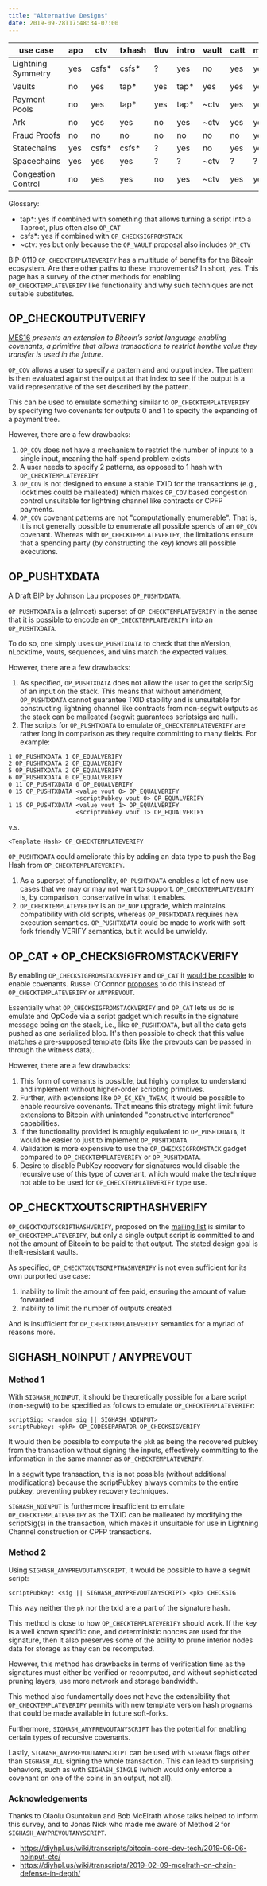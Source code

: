 ```yaml
---
title: "Alternative Designs"
date: 2019-09-28T17:48:34-07:00
---
```


use case           | apo   | ctv   | txhash | tluv | intro | vault | catt | matt | tplk
-|-|-|-|-|-|-|-|-|-
Lightning Symmetry | yes   | csfs* | csfs*  | ?    | yes   | no    | yes  | yes  | yes
Vaults             | no    | yes   | tap*   | yes  | tap*  | yes   | yes  | yes  | tap*
Payment Pools      | no    | yes   | tap*   | yes  | tap*  | ~ctv  | yes  | yes  | tap*
Ark                | no    | yes   | yes    | no   | yes   | ~ctv  | yes  | yes  | yes
Fraud Proofs       | no    | no    | no     | no   | no    | no    | no   | yes  | no
Statechains        | yes   | csfs* | csfs*  | ?    | yes   | no    | yes  | yes  | yes
Spacechains        | yes   | yes   | yes    | ?    | ?     | ~ctv  | ?    | ?    | yes
Congestion Control | no    | yes   | yes    | no   | yes   | ~ctv  | yes  | yes  | yes


Glossary:

- tap*: yes if combined with something that allows turning a script into a Taproot, plus often
  also `OP_CAT`
- csfs*: yes if combined with `OP_CHECKSIGFROMSTACK`
- ~ctv: yes but only because the `OP_VAULT` proposal also includes `OP_CTV`

BIP-0119 `OP_CHECKTEMPLATEVERIFY` has a multitude of benefits for the Bitcoin ecosystem. Are
there other paths to these improvements? In short, yes. This page has a survey
of the other methods for enabling `OP_CHECKTEMPLATEVERIFY` like functionality and why
such techniques are not suitable substitutes.

## OP_CHECKOUTPUTVERIFY
[MES16](https://fc16.ifca.ai/bitcoin/papers/MES16.pdf) _presents an extension
to Bitcoin’s script language enabling covenants, a primitive that allows
transactions to restrict howthe value they transfer is used in the future._

`OP_COV` allows a user to specify a pattern and and output index. The pattern
is then evaluated against the output at that index to see if the output is a
valid representative of the set described by the pattern.

This can be used to emulate something similar to `OP_CHECKTEMPLATEVERIFY` by
specifying two covenants for outputs 0 and 1 to specify the expanding of a
payment tree.

However, there are a few drawbacks:

1. `OP_COV` does not have a mechanism to restrict the number of inputs to a
   single input, meaning the half-spend problem exists
1. A user needs to specify 2 patterns, as opposed to 1 hash with
   `OP_CHECKTEMPLATEVERIFY`
1. `OP_COV` is not designed to ensure a stable TXID for the transactions
   (e.g., locktimes could be malleated) which makes `OP_COV` based congestion
   control unsuitable for lightning channel like contracts or CPFP payments.
1. `OP_COV` covenant patterns are not "computationally enumerable". That is,
   it is not generally possible to enumerate all possible spends of an
   `OP_COV` covenant. Whereas with `OP_CHECKTEMPLATEVERIFY`, the limitations ensure
   that a spending party (by constructing the key) knows all possible
   executions.

## OP_PUSHTXDATA

A [Draft BIP](https://github.com/jl2012/bips/blob/vault/bip-0ZZZ.mediawiki) by
Johnson Lau proposes `OP_PUSHTXDATA`.

`OP_PUSHTXDATA` is a (almost) superset of `OP_CHECKTEMPLATEVERIFY` in the sense
that it is possible to encode an `OP_CHECKTEMPLATEVERIFY` into an `OP_PUSHTXDATA`.

To do so, one simply uses `OP_PUSHTXDATA` to check that the nVersion,
nLocktime, vouts, sequences, and vins match the expected values.

However, there are a few drawbacks:

1. As specified, `OP_PUSHTXDATA` does not allow the user to get the scriptSig
   of an input on the stack. This means that without amendment,
   `OP_PUSHTXDATA` cannot guarantee TXID stability and is unsuitable for
   constructing lightning channel like contracts from non-segwit outputs as the
   stack can be malleated (segwit guarantees scriptsigs are null).
1. The scripts for `OP_PUSHTXDATA` to emulate `OP_CHECKTEMPLATEVERIFY` are rather
   long in comparison as they require committing to many fields. For example:
```forth
1 OP_PUSHTXDATA 1 OP_EQUALVERIFY
2 OP_PUSHTXDATA 2 OP_EQUALVERIFY
5 OP_PUSHTXDATA 2 OP_EQUALVERIFY
6 OP_PUSHTXDATA 0 OP_EQUALVERIFY
0 11 OP_PUSHTXDATA 0 OP_EQUALVERIFY
0 15 OP_PUSHTXDATA <value vout 0> OP_EQUALVERIFY
                   <scriptPubkey vout 0> OP_EQUALVERIFY
1 15 OP_PUSHTXDATA <value vout 1> OP_EQUALVERIFY
                   <scriptPubkey vout 1> OP_EQUALVERIFY 
```
v.s.

```forth
<Template Hash> OP_CHECKTEMPLATEVERIFY 
```
`OP_PUSHTXDATA` could ameliorate this by adding an data type to push the Bag
Hash from `OP_CHECKTEMPLATEVERIFY`.
1. As a superset of functionality, `OP_PUSHTXDATA` enables a lot of new use cases
   that we may or may not want to support. `OP_CHECKTEMPLATEVERIFY` is, by
   comparison, conservative in what it enables.
1. `OP_CHECKTEMPLATEVERIFY` is an `OP_NOP` upgrade, which maintains compatibility
   with old scripts, whereas `OP_PUSHTXDATA` requires new execution semantics.
   `OP_PUSHTXDATA` could be made to work with soft-fork friendly VERIFY
   semantics, but it would be unwieldy.


## OP_CAT + OP_CHECKSIGFROMSTACKVERIFY

By enabling `OP_CHECKSIGFROMSTACKVERIFY` and `OP_CAT` it [would be
possible](https://blockstream.com/2016/11/02/en-covenants-in-elements-alpha/) to
enable covenants. Russel O'Connor
[proposes](https://lists.linuxfoundation.org/pipermail/bitcoin-dev/2019-May/016946.html)
to do this instead of `OP_CHECKTEMPLATEVERIFY` or `ANYPREVOUT`.

Essentially what `OP_CHECKSIGFROMSTACKVERIFY` and `OP_CAT` lets us do is
emulate and OpCode via a script gadget which results in the signature message
being on the stack, i.e., like `OP_PUSHTXDATA`, but all the data gets pushed
as one serialized blob. It's then possible to check that this value matches a
pre-supposed template (bits like the prevouts can be passed in through the
witness data).

However, there are a few drawbacks:

1. This form of covenants is possible, but highly complex to understand and
   implement without higher-order scripting primitives.
1. Further, with extensions like `OP_EC_KEY_TWEAK`, it would be possible to
   enable recursive covenants. That means this strategy might limit future
   extensions to Bitcoin with unintended "constructive interference"
   capabilities.
1. If the functionality provided is roughly equivalent to `OP_PUSHTXDATA`, it
   would be easier to just to implement `OP_PUSHTXDATA`
1. Validation is more expensive to use the `OP_CHECKSIGFROMSTACK` gadget
   compared to `OP_CHECKTEMPLATEVERIFY` or `OP_PUSHTXDATA`.
1. Desire to disable PubKey recovery for signatures would disable the recursive
   use of this type of covenant, which would make the technique not able to
   be used for `OP_CHECKTEMPLATEVERIFY` type use.



## OP_CHECKTXOUTSCRIPTHASHVERIFY

`OP_CHECKTXOUTSCRIPTHASHVERIFY`, proposed on the [mailing
list](https://lists.linuxfoundation.org/pipermail/bitcoin-dev/2018-October/016448.html)
is similar to `OP_CHECKTEMPLATEVERIFY`, but only a single output script is committed
to and not the amount of Bitcoin to be paid to that output. The stated design
goal is theft-resistant vaults.

As specified, `OP_CHECKTXOUTSCRIPTHASHVERIFY` is not even sufficient for its
own purported use case:

1. Inability to limit the amount of fee paid, ensuring the amount of value
   forwarded
1. Inability to limit the number of outputs created

And is insufficient for `OP_CHECKTEMPLATEVERIFY` semantics for a myriad of reasons
more.


## SIGHASH_NOINPUT / ANYPREVOUT

### Method 1
With `SIGHASH_NOINPUT`, it should be theoretically possible for a bare script
(non-segwit) to be specified as follows to emulate `OP_CHECKTEMPLATEVERIFY`:

```forth
scriptSig: <random sig || SIGHASH_NOINPUT>
scriptPubkey: <pkR> OP_CODESEPARATOR OP_CHECKSIGVERIFY 
```

It would then be possible to compute the `pkR` as being the recovered pubkey
from the transaction without signing the inputs, effectively committing to the
information in the same manner as `OP_CHECKTEMPLATEVERIFY`.

In a segwit type transaction, this is not possible (without additional
modifications) because the scriptPubkey always commits to the entire pubkey,
preventing pubkey recovery techniques.


`SIGHASH_NOINPUT` is furthermore insufficient to emulate `OP_CHECKTEMPLATEVERIFY`
as the TXID can be malleated by modifying the scriptSig(s) in the transaction,
which makes it unsuitable for use in Lightning Channel construction or CPFP
transactions.

### Method 2

Using `SIGHASH_ANYPREVOUTANYSCRIPT`, it would be possible to have a segwit script:

```forth
scriptPubkey: <sig || SIGHASH_ANYPREVOUTANYSCRIPT> <pk> CHECKSIG 
```

This way neither the `pk` nor the txid are a part of the signature hash.

This method is close to how `OP_CHECKTEMPLATEVERIFY` should work. If the key
is a well known specific one, and deterministic nonces are used for the
signature, then it also preserves some of the ability to prune interior nodes
data for storage as they can be recomputed.

However, this method has drawbacks in terms of verification time as the
signatures must either be verified or recomputed, and without sophisticated
pruning layers, use more network and storage bandwidth.

This method also fundamentally does not have the extensibility that
`OP_CHECKTEMPLATEVERIFY` permits with new template version hash programs that
could be made available in future soft-forks.

Furthermore, `SIGHASH_ANYPREVOUTANYSCRIPT` has the potential for enabling
certain types of recursive covenants.

Lastly, `SIGHASH_ANYPREVOUTANYSCRIPT` can be used with `SIGHASH` flags other
than `SIGHASH_ALL` signing the whole transaction. This can lead to surprising
behaviors, such as with `SIGHASH_SINGLE` (which would only enforce a covenant on
one of the coins in an output, not all). 


### Acknowledgements

Thanks to Olaolu Osuntokun and Bob McElrath whose talks helped to inform this
survey, and to Jonas Nick who made me aware of Method 2 for
`SIGHASH_ANYPREVOUTANYSCRIPT`.

* https://diyhpl.us/wiki/transcripts/bitcoin-core-dev-tech/2019-06-06-noinput-etc/
* https://diyhpl.us/wiki/transcripts/2019-02-09-mcelrath-on-chain-defense-in-depth/
